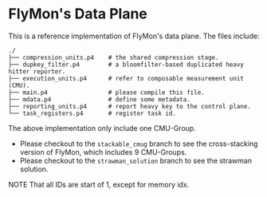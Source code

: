 # FlyMon's Data Plane

This is a reference implementation of FlyMon's data plane. The files include:
```
./
├── compression_units.p4    # the shared compression stage.
├── dupkey_filter.p4        # a bloomfilter-based duplicated heavy hitter reporter.
├── execution_units.p4      # refer to composable measurement unit (CMU).
├── main.p4                 # please compile this file.
├── mdata.p4                # define some metadata.
├── reporting_units.p4      # report heavy key to the control plane.
└── task_registers.p4       # register task id.
```
The above implementation  only include one CMU-Group.
* Please checkout to the `stackable_cmug` branch to see the cross-stacking version of FlyMon, which includes 9 CMU-Groups. 
* Please checkout to the `strawman_solution` branch to see the strawman solution.

NOTE That all IDs are start of 1, except for memory idx.